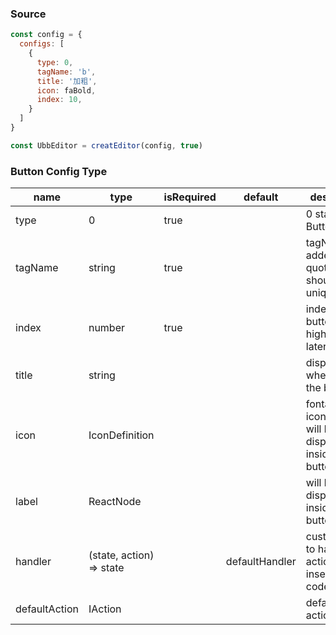 ### Source
~~~javascript
const config = {
  configs: [
    {
      type: 0,
      tagName: 'b',
      title: '加粗',
      icon: faBold,
      index: 10,
    }
  ]
}

const UbbEditor = creatEditor(config, true)
~~~
### Button Config Type
| name          | type                     | isRequired | default        | description                                                |
| ------------- | ------------------------ | ---------- | -------------- | ---------------------------------------------------------- |
| type          | 0                        | true       |                | 0 stands for ButtonConfig                                  |
| tagName       | string                   | true       |                | tagName added into quote mark, should be unique            |
| index         | number                   | true       |                | index of the button, higher are later                      |
| title         | string                   |            |                | displayed when hover the button                            |
| icon          | IconDefinition           |            |                | fontawesome icon type, will be displayed inside the button |
| label         | ReactNode                |            |                | will be displayed inside the button                        |
| handler       | (state, action) => state |            | defaultHandler | custom how to handle the action and insert the code        |
| defaultAction | IAction                  |            |                | default action                                             |
